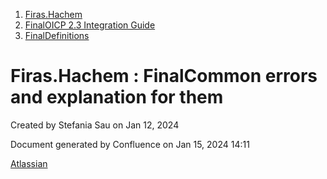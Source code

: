   1. [Firas.Hachem](index.html)
  2. [FinalOICP 2.3 Integration Guide](FinalOICP-2.3-Integration-Guide_3626500097.html)
  3. [FinalDefinitions](FinalDefinitions_3626501154.html)

#  Firas.Hachem : FinalCommon errors and explanation for them

Created by  Stefania Sau on Jan 12, 2024

Document generated by Confluence on Jan 15, 2024 14:11

[Atlassian](http://www.atlassian.com/)


